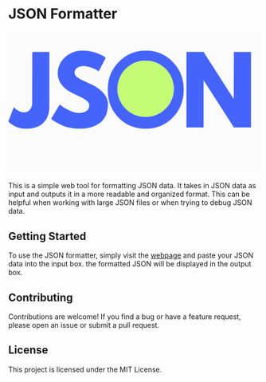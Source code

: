 # JSON Formatter
![Logo](./public/logo.svg)

This is a simple web tool for formatting JSON data. It takes in JSON data as input and outputs it in a more readable and organized format. This can be helpful when working with large JSON files or when trying to debug JSON data.

## Getting Started
To use the JSON formatter, simply visit the [webpage](https://json-formatter.henoktsegaye.com/) and paste your JSON data into the input box. the formatted JSON will be displayed in the output box.

## Contributing
Contributions are welcome! If you find a bug or have a feature request, please open an issue or submit a pull request.

## License
This project is licensed under the MIT License.
